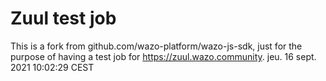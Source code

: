 # Zuul test job

This is a fork from github.com/wazo-platform/wazo-js-sdk, just for the purpose of having a test job for https://zuul.wazo.community.
jeu. 16 sept. 2021 10:02:29 CEST

